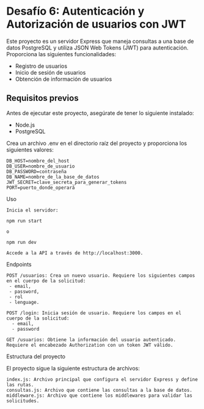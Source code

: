 # Desafío 6: Autenticación y Autorización de usuarios con JWT

Este proyecto es un servidor Express que maneja consultas a una base de datos PostgreSQL y utiliza JSON Web Tokens (JWT) para autenticación. Proporciona las siguientes funcionalidades:

- Registro de usuarios
- Inicio de sesión de usuarios
- Obtención de información de usuarios

## Requisitos previos

Antes de ejecutar este proyecto, asegúrate de tener lo siguiente instalado:

- Node.js
- PostgreSQL

Crea un archivo .env en el directorio raíz del proyecto y proporciona los siguientes valores:

    DB_HOST=nombre_del_host
    DB_USER=nombre_de_usuario
    DB_PASSWORD=contraseña
    DB_NAME=nombre_de_la_base_de_datos
    JWT_SECRET=clave_secreta_para_generar_tokens
    PORT=puerto_donde_operará

Uso

    Inicia el servidor:

    npm run start

    o

    npm run dev

    Accede a la API a través de http://localhost:3000.

Endpoints

    POST /usuarios: Crea un nuevo usuario. Requiere los siguientes campos en el cuerpo de la solicitud: 
     - email, 
     - password, 
     - rol 
     - lenguage.

    POST /login: Inicia sesión de usuario. Requiere los campos en el cuerpo de la solicitud:
      - email,
      - password

    GET /usuarios: Obtiene la información del usuario autenticado. Requiere el encabezado Authorization con un token JWT válido.

Estructura del proyecto

El proyecto sigue la siguiente estructura de archivos:

    index.js: Archivo principal que configura el servidor Express y define las rutas.
    consultas.js: Archivo que contiene las consultas a la base de datos.
    middleware.js: Archivo que contiene los middlewares para validar las solicitudes.
